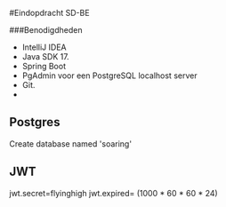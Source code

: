#Eindopdracht SD-BE

###Benodigdheden
- IntelliJ IDEA 
- Java SDK 17.
- Spring Boot
- PgAdmin voor een PostgreSQL localhost server
- Git.
- 
## Postgres
Create database named 'soaring'

## JWT

jwt.secret=flyinghigh
jwt.expired= (1000 * 60 * 60 * 24)